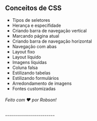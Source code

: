 ## Conceitos de CSS

<ul type="square">
    <li>Tipos de seletores
    <li>Herança e especifidade
    <li>Criando barra de navegação vertical
    <li>Marcando página atual
    <li>Criando barra de navegação horizontal
    <li>Navegação com abas
    <li>Layout fixo
    <li>Layout líquido
    <li>Imagens líquidas
    <li>Coluna falsa
    <li>Estilizando tabelas
    <li>Estilizando formulários
    <li>Arredondamento de imagens
    <li>Fontes customizadas
</ul>

<h6>Feito com ♥ por Robson!</h6>
-------------------------
